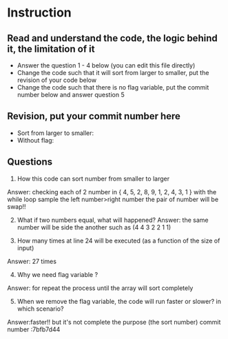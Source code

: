 ﻿# Instruction

## Read and understand the code, the logic behind it, the limitation of it
* Answer the question 1 - 4 below (you can edit this file directly)
* Change the code such that it will sort from larger to smaller, put the revision of your code below
* Change the code such that there is no flag variable, put the commit number below and answer question 5 


## Revision, put your commit number here
* Sort from larger to smaller:
* Without flag:

## Questions
1. How this code can sort number from smaller to larger
 
Answer: checking each of 2 number in { 4, 5, 2, 8, 9, 1, 2, 4, 3, 1 } with the while loop sample the left number>right
number the pair of number will be swap!! 
                 
2. What if two numbers equal, what will happened?
Answer: the same number will be side the another such as (4 4 3 2 2 1 1)

3. How many times at line 24 will be executed (as a function of the size of input) 

Answer: 27 times

4. Why we need flag variable ? 

Answer: for repeat the process until the array will sort completely 

5. When we remove the flag variable, the code will run faster or slower? in which scenario? 

Answer:faster!! but it's not complete the purpose (the sort number) 
commit number :7bfb7d44